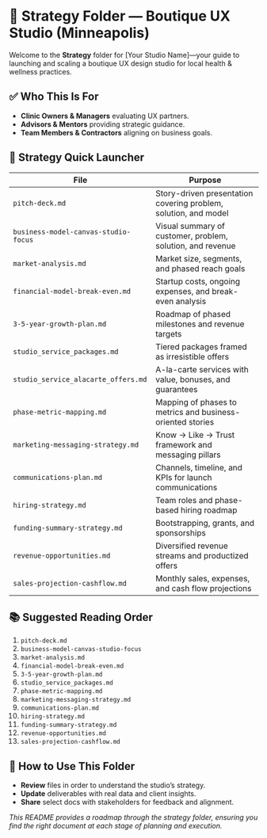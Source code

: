 # 📁 Strategy Folder — Boutique UX Studio (Minneapolis)

Welcome to the **Strategy** folder for \[Your Studio Name]—your guide to launching and scaling a boutique UX design studio for local health & wellness practices.

## ✅ Who This Is For

* **Clinic Owners & Managers** evaluating UX partners.
* **Advisors & Mentors** providing strategic guidance.
* **Team Members & Contractors** aligning on business goals.

## 🚀 Strategy Quick Launcher

| File                                 | Purpose                                                         |
| ------------------------------------ | --------------------------------------------------------------- |
| `pitch-deck.md`                      | Story-driven presentation covering problem, solution, and model |
| `business-model-canvas-studio-focus` | Visual summary of customer, problem, solution, and revenue      |
| `market-analysis.md`                 | Market size, segments, and phased reach goals                   |
| `financial-model-break-even.md`      | Startup costs, ongoing expenses, and break-even analysis        |
| `3-5-year-growth-plan.md`            | Roadmap of phased milestones and revenue targets                |
| `studio_service_packages.md`         | Tiered packages framed as irresistible offers                   |
| `studio_service_alacarte_offers.md`  | A-la-carte services with value, bonuses, and guarantees         |
| `phase-metric-mapping.md`            | Mapping of phases to metrics and business-oriented stories      |
| `marketing-messaging-strategy.md`    | Know → Like → Trust framework and messaging pillars             |
| `communications-plan.md`             | Channels, timeline, and KPIs for launch communications          |
| `hiring-strategy.md`                 | Team roles and phase-based hiring roadmap                       |
| `funding-summary-strategy.md`        | Bootstrapping, grants, and sponsorships                         |
| `revenue-opportunities.md`           | Diversified revenue streams and productized offers              |
| `sales-projection-cashflow.md`       | Monthly sales, expenses, and cash flow projections              |

## 📚 Suggested Reading Order

1. `pitch-deck.md`
2. `business-model-canvas-studio-focus`
3. `market-analysis.md`
4. `financial-model-break-even.md`
5. `3-5-year-growth-plan.md`
6. `studio_service_packages.md`
7. `phase-metric-mapping.md`
8. `marketing-messaging-strategy.md`
9. `communications-plan.md`
10. `hiring-strategy.md`
11. `funding-summary-strategy.md`
12. `revenue-opportunities.md`
13. `sales-projection-cashflow.md`

## 📌 How to Use This Folder

* **Review** files in order to understand the studio’s strategy.
* **Update** deliverables with real data and client insights.
* **Share** select docs with stakeholders for feedback and alignment.

*This README provides a roadmap through the strategy folder, ensuring you find the right document at each stage of planning and execution.*
